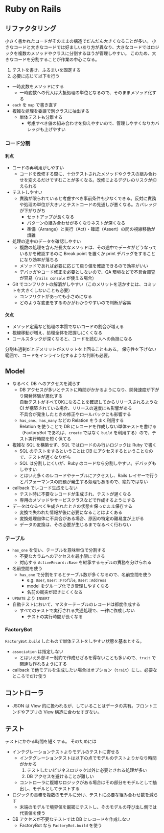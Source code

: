 Ruby on Rails
=============

## リファクタリング

小さく書かれたコードがそのままの構造でだんだん大きくなることが多い。
小さなコードと大きなコードでは好ましいあり方が異なり、大きなコードではロジックを複数のメソッドやクラスに分割するほうが管理しやすい。
このため、大きなコードを分割することが作業の中心になる。

1. テストを書き、ふるまいを固定する
2. 必要に応じて以下を行う
  * 一時変数をメソッドにする
    + 一時変数への代入は大抵処理の単位となるので、そのままメソッド化する
  * `each` を `map` で書き直す
  * 複雑な処理を委譲で別クラスに抽出する
    + 単体テストも分離する
      - 考慮すべき値の組み合わせを抑えやすいので、管理しやすくなりカバレッジも上げやすい

### コード分割

#### 利点

* コードの再利用がしやすい
  + コードを改修する際に、十分テストされたメソッドやクラスの組み合わせを変えるだけですむことが多くなる。改修によるデグレのリスクが抑えられる
* テストしやすい
  + 責務が限られていると考慮すべき事前条件も少なくできる。反対に責務や処理の単位が大きいとテストコードの見通しが悪くなる。カバレッジが下がりがち
    * セットアップが長くなる
    * パターンの組み合わせが多くなりネストが深くなる
    * 準備（Arrange）と実行（Act）・確認（Assert）の間の視線移動が煩雑
* 処理の途中のデータを確認しやすい
  + 複数の処理を含んだ長大なメソッドは、その途中でデータがどうなっているかを確認するのに Break point を置くか print デバッグをすることになり効率が落ちる
  + メソッドであれば必要に応じて戻り値を確認できるので効率がいい
  + デバッガやコード修正を必要としないので、QA 環境などで不具合調査が容易（`rails console` が使える場合）
* Git でコンフリクトの解消がしやすい（このメリットを活かすには、コミットを大きくしないことも必要）
  + コンフリクトがあっても小さめになる
  + どのような変更をするのかがわかりやすいので判断が容易

#### 欠点

* メソッド定義など処理の本質でないコードの割合が増える
* 視線移動が増え、処理全体を把握しにくくなる
* コールスタックが深くなると、コードを読む人への負担になる

分割も過剰だとデメリットがメリットを上回ることもある。
保守性を下げない範囲で、コードをインライン化するような判断も必要。

## Model

* なるべく DB へのアクセスを減らす
  + DB アクセスが多いとテストに時間がかかるようになり、開発速度が下がり開発体験が悪化する  
    自動テストがすべてOKになることを確認してからリリースされるような CI が構築されている場合、リリースの速度にも影響がある  
    不具合が発生したときの修正やロールバックにも影響する
  + `has_one`、`has_many` などの Relation をうまく利用する  
    Relation を使うことで DB にレコードを作成しない単体テストを書ける（FactoryBot であれば、`create` ではなく `build` を利用する）ので、テスト実行時間を短く保てる
* 複雑な SQL を構築せず、SQL ではロードのみ行いロジックは Ruby で書く
  + SQL のテストをするということは DB にアクセスするということなので、テストが遅くなりがち
  + SQL は分割しにくいが、Ruby のコードなら分割しやすい。デバッグもしやすい
  + とはいえ多くのレコードやテーブルにアクセスし、Rails レイヤーで行うとパフォーマンスの問題が発生する処理もあるので、絶対ではない
* callback でレコード生成をしない
  + テスト時に不要なレコードが生成され、テストが遅くなる
  + 専用のメソッドやサービスクラスなどで作成するようにする
* データはなるべく生成されたときの状態を保ったまま保存する
  + 変換で失われた情報が後に必要になることはよくある
  + 変換処理自体に不具合がある場合、原因の特定の難易度が上がる
  + データの変換は、その必要が生じるまでなるべく行わない

### テーブル

* `has_one` を使い、テーブルを意味単位で分割する
  * 不要なカラムへのアクセスを最小限にできる
  * 対応する `ActiveRecord::Base` を継承するモデルの責務を分けられる
* 名前空間を使う
  + `has_one` で分割をするとテーブル数が多くなるので、名前空間を使う
    - e.g. `User`, `User::Profile`, `User::Address`
    - model をグループ化でき管理しやすくなる
    - 名前の衝突が起きにくくなる
* `UPDATE` より `INSERT`
* 自動テストにおいて、マスターテーブルのレコードは都度作成する
  + すべてのテストで実行される共通処理で、一律に作成しない
    - テストの実行時間が長くなる

### FactoryBot

`FactoryBot.build` したもので単体テストをしやすい状態を基本とする。

* `association` は指定しない
  + とはいえ外部キー制約で作成せざるを得ないことも多いので、`trait` で関連も作れるようにする
* callback で他モデルを生成したい場合はオプション（`trait`）にし、必要なところでだけ使う

## コントローラ

* JSON は View 的に扱われるが、していることはデータの共有。フロントエンドやアプリの View 構造に合わせすぎない。

## テスト

テストにかかる時間を短くする。
そのためには

* インテグレーションテストよりモデルのテストに寄せる
  * インテグレーションテストは以下の点でモデルのテストよりかなり時間がかかる
    1. テストしたいビジネスロジック以外に必要とされる処理が多い
    2. DB アクセスを避けることが難しい
  * コントローラに複雑なロジックがある場合はその部分をモデルとして抽出し、モデルとしてテストする
* ロジックの責務を複数のモデルに分け、テストに必要な組み合わせ数を減らす
  * 末端のモデルで境界値を厳密にテストし、そのモデルの呼び出し側では代表値を使う
* DB アクセスが不要なテストでは DB にレコードを作成しない
  * FactoryBot なら `FactoryBot.build` を使う

